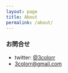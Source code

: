 ```yaml
---
layout: page
title: About
permalink: /about/
---
```


### お問合せ

- twitter: [@3colorr](https://twitter.com/3colorr)
- 3colorr@gmail.com
